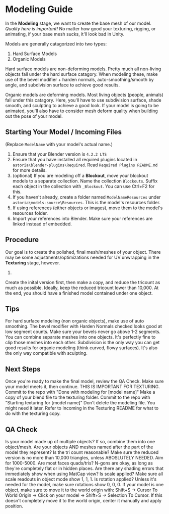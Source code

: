 # Modeling Guide

In the **Modeling** stage, we want to create the base mesh of our model. *Quality here is important!* No matter how good your texturing, rigging, or animating, if your base mesh sucks, it'll look bad in Unity.

Models are generally catagorized into two types:

1. Hard Surface Models
2. Organic Models

Hard surface models are non-deforming models. Pretty much all non-living objects fall under the hard surface catagory. When modeling these, make use of the bevel modifier + harden normals, auto-smoothing/smooth by angle, and subdivision surface to achieve good results.

Organic models are deforming models. Most living objects (people, animals) fall under this catagory. Here, you'll have to use subdivision surface, shade smooth, and sculpting to achieve a good look. If your model is going to be animated, you'll also have to consider mesh deform quality when building out the pose of your model.

## Starting Your Model / Incoming Files

(Replace `ModelName` with your model's actual name.)

1. Ensure that your Blender version is `4.2.2 LTS` 
2. Ensure that you have installed all required plugins located in `astoria\blender-plugins\Required`. Read `Required Plugins README.md` for more details.
3. (optional) If you are modeling off a **Blockout**, move your blockout models to a separate collection. Name the collection `Blockouts`. Suffix each object in the collection with `_Blockout`. You can use Ctrl+F2 for this.
4. If you haven't already, create a folder named `ModelNameResources` under `astoria\models-source\Resources`. This is the model's resources folder.
5. If using references (either objects or images), move them to the model's resources folder.
6. Import your references into Blender. Make sure your references are linked instead of embedded.

## Procedure

Our goal is to create the polished, final mesh/meshes of your object. There may be some adjustments/optimizations needed for UV unwrapping in the **Texturing** stage, however.

1. 
Create the inital version first, then make a
copy, and reduce the tricount as much as possible. Ideally, keep the reduced tricount lower than 10,000.
At the end, you should have a finished model contained under one object. 

## Tips

For hard surface modeling (non organic objects), make use of auto smoothing. The bevel modifier with
Harden Normals checked looks good at low segment counts. Make sure your bevels never go above 1-2 segments.
You can combine separate meshes into one objects. It's perfectly fine to clip those meshes into each other.
Subdivision is the only way you can get good results for organic modeling (think curved, flowy surfaces).
It's also the only way compatible with sculpting.

## Next Steps

Once you're ready to make the final model, review the QA Check. 
Make sure your model meets it, then continue. THIS IS IMPORTANT FOR TEXTURING.
Commit to the repo with "Done with modeling for [model name]"
Make a copy of your blend file to the texturing folder.
Commit to the repo with "Starting texturing for [model name]"
Don't delete the modeling file. You might need it later. 
Refer to Incoming in the Texturing README for what to do with the texturing copy.

## QA Check

Is your model made up of multiple objects? If so, combine them into one object/mesh.
Are your objects AND meshes named after the part of the model they represent?
Is the tri count reasonable? Make sure the reduced version is no more than 10,000 triangles, unless
ABOSLUTELY NEEDED. Aim for 1000-5000.
Are most faces quads/tris? N-gons are okay, as long as they're completely flat or in hidden places.
Are there any shading errors that immediately show when using MatCap view?
Is scale applied? Make sure all scale readouts in object mode show 1, 1, 1.
Is rotation applied? Unless it's needed for the model, make sure rotations show 0, 0, 0.
If your model is one object, make sure to move it to the world origin with:
Shift+S -> Cursor To World Origin -> Click on your model -> Shift+S -> Selection To Cursor.
If this doesn't completely move it to the world origin, center it manually and apply position.



